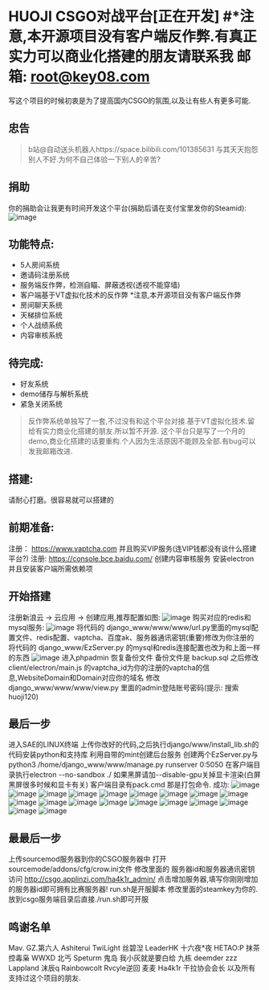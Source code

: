 HUOJI CSGO对战平台[正在开发]
#*注意,本开源项目没有客户端反作弊.有真正实力可以商业化搭建的朋友请联系我 邮箱: root@key08.com
===============
写这个项目的时候初衷是为了提高国内CSGO的氛围,以及让有些人有更多可能.
## 忠告
> b站@自动送头机器人https://space.bilibili.com/101385631
> 与其天天抱怨别人不好.为何不自己体验一下别人的辛苦?
## 捐助
你的捐助会让我更有时间开发这个平台(捐助后请在支付宝里发你的Steamid):
![image](https://github.com/huoji120/csgo_full/blob/master/pic/alipay.jpg)
## 功能特点:
 + 5人房间系统
 + 邀请码注册系统
 + 服务端反作弊，检测自瞄、屏蔽透视(透视不能穿墙)
 + 客户端基于VT虚拟化技术的反作弊 *注意,本开源项目没有客户端反作弊
 + 房间聊天系统
 + 天梯排位系统
 + 个人战绩系统
 + 内容审核系统
## 待完成:
 + 好友系统
 + demo储存与解析系统
 + 紧急关闭系统
> 反作弊系统单独写了一套,不过没有和这个平台对接.基于VT虚拟化技术.留给有实力商业化搭建的朋友.所以暂不开源.
> 这个平台只是写了一个月的demo,商业化搭建的话要重构.个人因为生活原因不能顾及全部.有bug可以发我邮箱改进.

## 搭建:
请耐心打磨。很容易就可以搭建的
## 前期准备:
注册： https://www.vaptcha.com 并且购买VIP服务(连VIP钱都没有谈什么搭建平台?)
注册:  https://console.bce.baidu.com/ 创建内容审核服务
安装electron 并且安装客户端所需依赖项
## 开始搭建
注册新浪云 -> 云应用 -> 创建应用,推荐配置如图:
![image](https://github.com/huoji120/csgo_full/blob/master/pic/1.png)
购买对应的redis和mysql服务:
![image](https://github.com/huoji120/csgo_full/blob/master/pic/2.png)
将代码的 django_www/www/www/url.py里面的mysql配置文件、redis配置、vaptcha、百度ak、服务器通讯密钥(重要)修改为你注册的
将代码的 django_www/EzServer.py 的mysql和redis连接配置也改为和上面一样的东西
![image](https://github.com/huoji120/csgo_full/blob/master/pic/3.png)
进入phpadmin 恢复备份文件 备份文件是 backup.sql
之后修改 client/electron/main.js 的vaptcha_id为你的注册的vaptcha的信息,WebsiteDomain和Domain对应你的域名
修改 django_www/www/www/view.py 里面的admin登陆账号密码(提示: 搜索huoji120)
## 最后一步
进入SAE的LINUX终端 上传你改好的代码,之后执行django/www/install_lib.sh的代码安装python和支持库
利用自带的mint创建后台服务 创建两个EzServer.py与python3 /home/django_www/www/manage.py runserver 0:5050
在客户端目录执行electron --no-sandbox ./ 如果黑屏请加--disable-gpu关掉显卡渲染(白屏黑屏很多时候和显卡有关)
客户端目录有pack.cmd 那是打包命令.
成功:
![image](https://github.com/huoji120/csgo_full/blob/master/pic/4.png)
![image](https://github.com/huoji120/csgo_full/blob/master/pic/5.png)
![image](https://github.com/huoji120/csgo_full/blob/master/pic/6.png)
![image](https://github.com/huoji120/csgo_full/blob/master/pic/7.png)
![image](https://github.com/huoji120/csgo_full/blob/master/pic/8.png)
![image](https://github.com/huoji120/csgo_full/blob/master/pic/9.png)
![image](https://github.com/huoji120/csgo_full/blob/master/pic/10.png)
![image](https://github.com/huoji120/csgo_full/blob/master/pic/11.png)
![image](https://github.com/huoji120/csgo_full/blob/master/pic/12.png)
![image](https://github.com/huoji120/csgo_full/blob/master/pic/13.png)
![image](https://github.com/huoji120/csgo_full/blob/master/pic/14.png)
![image](https://github.com/huoji120/csgo_full/blob/master/pic/15.png)
![image](https://github.com/huoji120/csgo_full/blob/master/pic/16.png)
![image](https://github.com/huoji120/csgo_full/blob/master/pic/17.png)
![image](https://github.com/huoji120/csgo_full/blob/master/pic/18.png)
![image](https://github.com/huoji120/csgo_full/blob/master/pic/19.png)
![image](https://github.com/huoji120/csgo_full/blob/master/pic/20.png)
![image](https://github.com/huoji120/csgo_full/blob/master/pic/21.png)
![image](https://github.com/huoji120/csgo_full/blob/master/pic/22.png)
## 最最后一步
上传sourcemod服务器到你的CSGO服务器中
打开sourcemode/addons/cfg/crow.ini文件
修改里面的 服务器id和服务器通讯密钥
访问 http://csgo.applinzi.com/ha4k1r_admin/ 点击增加服务器,填写你刚刚增加的服务器id即可拥有比赛服务器!
run.sh是开服脚本 修改里面的steamkey为你的.放到csgo服务端目录后直接./run.sh即可开服
## 鸣谢名单
Mav. GZ.第六人 Ashiterui TwiLight 丝碧湼 LeaderHK 十六夜*夜 HETAO:P 抹茶控毒枭 
WWXD 北丐 Speturm 鬼岛 我小灰就是要白给 九栋 deemder zzz Lappland 沫辰q Rainbowcolt 
Rvcyle逆回 麦麦 Ha4k1r 干拉协会会长 以及所有支持过这个项目的朋友.